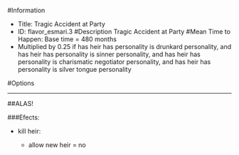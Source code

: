 #Information
 - Title: Tragic Accident at Party
 - ID: flavor_esmari.3
#Description
Tragic Accident at Party
#Mean Time to Happen:
Base time = 480 months
 - Multiplied by 0.25 if has heir has personality is drunkard personality, and has heir has personality is sinner personality, and has heir has personality is charismatic negotiator personality, and has heir has personality is silver tongue personality

#Options

___
##ALAS!

###Efects:<ul><li>kill heir:</li><ul><li>allow new heir = no</li></ul></ul>
